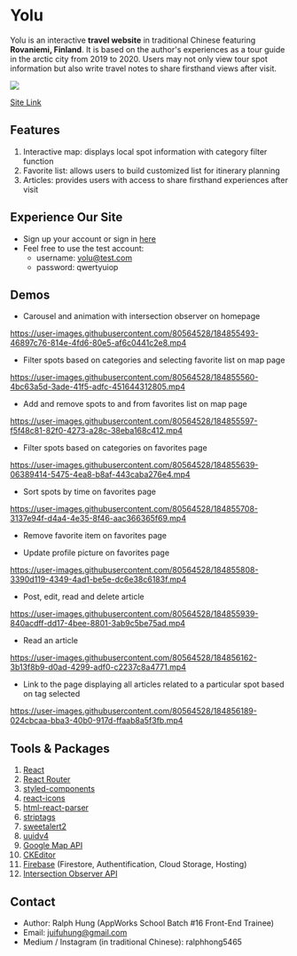 # Yolu

Yolu is an interactive **travel website** in traditional Chinese featuring **Rovaniemi, Finland**. It is based on the author's experiences as a tour guide in the arctic city from 2019 to 2020. Users may not only view tour spot information but also write travel notes to share firsthand views after visit.

![](https://img.onl/57ZqH)

[Site Link](https://yolu-4a398.web.app/)

## Features

1. Interactive map: displays local spot information with category filter function
2. Favorite list: allows users to build customized list for itinerary planning
3. Articles: provides users with access to share firsthand experiences after visit

## Experience Our Site

- Sign up your account or sign in [here](https://yolu-4a398.web.app/member)
- Feel free to use the test account:
  - username: yolu@test.com
  - password: qwertyuiop

## Demos

- Carousel and animation with intersection observer on homepage

https://user-images.githubusercontent.com/80564528/184855493-46897c76-814e-4fd6-80e5-af6c0441c2e8.mp4

- Filter spots based on categories and selecting favorite list on map page

https://user-images.githubusercontent.com/80564528/184855560-4bc63a5d-3ade-41f5-adfc-451644312805.mp4

- Add and remove spots to and from favorites list on map page

https://user-images.githubusercontent.com/80564528/184855597-f5f48c81-82f0-4273-a28c-38eba168c412.mp4

- Filter spots based on categories on favorites page

https://user-images.githubusercontent.com/80564528/184855639-06389414-5475-4ea8-b8af-443caba276e4.mp4

- Sort spots by time on favorites page

https://user-images.githubusercontent.com/80564528/184855708-3137e94f-d4a4-4e35-8f46-aac366365f69.mp4

- Remove favorite item on favorites page

- Update profile picture on favorites page

https://user-images.githubusercontent.com/80564528/184855808-3390d119-4349-4ad1-be5e-dc6e38c6183f.mp4

- Post, edit, read and delete article

https://user-images.githubusercontent.com/80564528/184855939-840acdff-dd17-4bee-8801-3ab9c5be75ad.mp4

- Read an article

https://user-images.githubusercontent.com/80564528/184856162-3b13f8b9-d0ad-4299-adf0-c2237c8a4771.mp4

- Link to the page displaying all articles related to a particular spot based on tag selected

https://user-images.githubusercontent.com/80564528/184856189-024cbcaa-bba3-40b0-917d-ffaab8a5f3fb.mp4

## Tools & Packages

1. [React](https://reactjs.org/)
1. [React Router](https://reactrouter.com/)
1. [styled-components](https://styled-components.com/)
1. [react-icons](https://www.npmjs.com/package/react-icons)
1. [html-react-parser](https://www.npmjs.com/package/html-react-parser)
1. [striptags](https://www.npmjs.com/package/striptags)
1. [sweetalert2](https://sweetalert2.github.io/)
1. [uuidv4](https://www.npmjs.com/package/uuidv4)
1. [Google Map API](https://developers.google.com/maps)
1. [CKEditor](https://ckeditor.com/)
1. [Firebase](https://firebase.google.com/) (Firestore, Authentification, Cloud Storage, Hosting)
1. [Intersection Observer API](https://developer.mozilla.org/en-US/docs/Web/API/Intersection_Observer_API)

## Contact

- Author: Ralph Hung (AppWorks School Batch #16 Front-End Trainee)
- Email: juifuhung@gmail.com
- Medium / Instagram (in traditional Chinese): ralphhong5465
